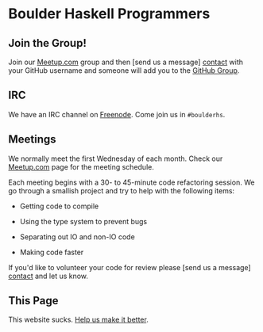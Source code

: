 # Boulder Haskell Programmers

## Join the Group!

Join our [Meetup.com][] group and then [send us a message] [contact]
with your GitHub username and someone will add you to the
[GitHub Group][].

## IRC

We have an IRC channel on [Freenode][].  Come join us in `#boulderhs`.

## Meetings

We normally meet the first Wednesday of each month.  Check our
[Meetup.com][] page for the meeting schedule.

Each meeting begins with a 30- to 45-minute code refactoring session.
We go through a smallish project and try to help with the following
items:

  * Getting code to compile

  * Using the type system to prevent bugs

  * Separating out IO and non-IO code

  * Making code faster

If you'd like to volunteer your code for review please
[send us a message] [contact] and let us know.

## This Page

This website sucks.  [Help us make it better][website repo].

[meetup.com]: http://www.meetup.com/Boulder-Haskell-Programmers/
[github group]: https://github.com/boulder-haskell-programmers
[freenode]: http://freenode.net/
[contact]: http://www.meetup.com/Boulder-Haskell-Programmers/suggestion/
[website repo]: https://github.com/boulder-haskell-programmers/boulder-haskell-programmers.github.io
